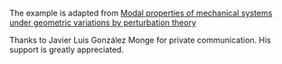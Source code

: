 The example is adapted from [Modal properties of mechanical systems under geometric variations by perturbation theory](https://doi.org/10.1016/j.jsv.2025.118942)

Thanks to Javier Luis González Monge for private communication. His support is greatly appreciated.

